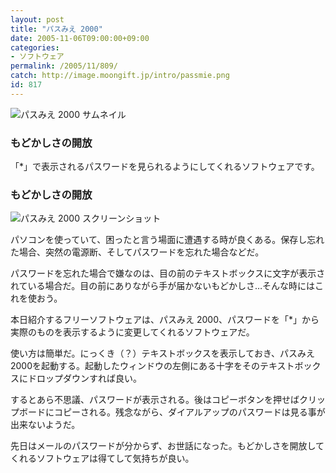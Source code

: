 ```yaml
---
layout: post
title: "パスみえ 2000"
date: 2005-11-06T09:00:00+09:00
categories:
- ソフトウェア
permalink: /2005/11/809/
catch: http://image.moongift.jp/intro/passmie.png
id: 817
---
```

 ![パスみえ 2000 サムネイル](http://image.moongift.jp/intro/passmie.s.png "パスみえ 2000 サムネイル")
  

### もどかしさの開放
  
「\*」で表示されるパスワードを見られるようにしてくれるソフトウェアです。  
<!--more-->  

### もどかしさの開放
  

![パスみえ 2000 スクリーンショット](http://image.moongift.jp/intro/passmie.png "パスみえ 2000 スクリーンショット")

  

パソコンを使っていて、困ったと言う場面に遭遇する時が良くある。保存し忘れた場合、突然の電源断、そしてパスワードを忘れた場合などだ。

  

パスワードを忘れた場合で嫌なのは、目の前のテキストボックスに文字が表示されている場合だ。目の前にありながら手が届かないもどかしさ…そんな時にはこれを使おう。

  

本日紹介するフリーソフトウェアは、パスみえ 2000、パスワードを「\*」から実際のものを表示するように変更してくれるソフトウェアだ。

  

使い方は簡単だ。にっくき（？）テキストボックスを表示しておき、パスみえ 2000を起動する。起動したウィンドウの左側にある十字をそのテキストボックスにドロップダウンすれば良い。

  

するとあら不思議、パスワードが表示される。後はコピーボタンを押せばクリップボードにコピーされる。残念ながら、ダイアルアップのパスワードは見る事が出来ないようだ。

  

先日はメールのパスワードが分からず、お世話になった。もどかしさを開放してくれるソフトウェアは得てして気持ちが良い。

